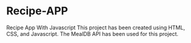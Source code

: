 # Recipe-APP
Recipe App With Javascript
This project has been created using HTML, CSS, and Javascript. The
MealDB API has been used for this project.
